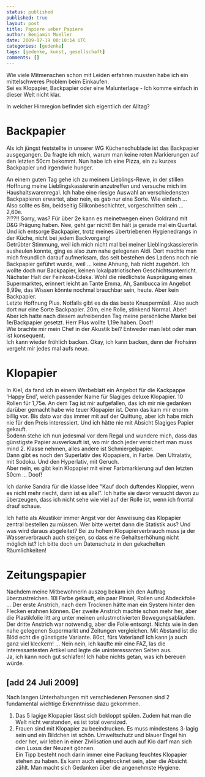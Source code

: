 ```yaml
---
status: published
published: true
layout: post
title: Papiere ueber Papiere
author: Benjamin Moeller
date: 2009-07-19 00:10:14 UTC
categories: [gedenke]
tags: [gedenke, kunst, gesellschaft]
comments: []
---
```


Wie viele Mitmenschen schon mit Leiden erfahren mussten habe ich ein mittelschweres Problem beim Einkaufen.  
Sei es Klopapier, Backpapier oder eine Malunterlage - Ich komme einfach in dieser Welt nicht klar.

In welcher Hirnregion befindet sich eigentlich der Alltag?

# Backpapier

Als ich jüngst feststellte in unserer WG Küchenschublade ist das Backpapier ausgegangen. Da fragte ich mich, warum man keine roten Markierungen auf den letzten 50cm bekommt. Nun habe ich eine Pizza, ein zu kurzes Backpapier und irgendwie hunger.  

An einem guten Tag gehe ich zu meinem Lieblings-Rewe, in der stillen Hoffnung meine Lieblingskassiererin anzutreffen und versuche mich im Haushaltswarenregal. Ich habe eine riesige Auswahl an verschiedensten Backpapieren erwartet, aber nein, es gab nur eine Sorte. Wie einfach ... Also sollte es 8m, beidseitig Silikonbeschichtet, vorgeschnitten sein ... 2,60e.  
?!??!! Sorry, was? Für über 2e kann es meinetwegen einen Goldrand mit D&G Prägung haben. Nee, geht gar nicht! 8m hält ja gerade mal ein Quartal. Und ich entsorge Backpapier, trotz meines übertriebenen Hygienedrangs in der Küche, nicht bei jedem Backvorgang!  
Getrübter Stimmung, weil ich mich nicht mal bei meiner Lieblingskassiererin ausheulen konnte, ging es also zum nahe gelegenen Aldi. Dort machte man mich freundlich darauf aufmerksam, das seit bestehen des Ladens noch nie Backpapier geführt wurde, weil ... keine Ahnung, hab nicht zugehört. Ich wollte doch nur Backpapier, keinen lokalpatriotischen Geschichtsunterricht.  
Nächster Halt der Feinkost-Edeka. Wohl die niedlichste Ausprägung eines Supermarktes, erinnert leicht an Tante Emma, Ah, Sambucca im Angebot 8,99e, das Wissen könnte nochmal brauchbar sein, heute. Aber kein Backpapier.  
Letzte Hoffnung Plus. Notfalls gibt es da das beste Knuspermüsli. Also auch dort nur eine Sorte Backpapier. 20m, eine Rolle, stinkend Normal. Aber! Aber ich hatte nach diesem aufreibenden Tag meine persönliche Marke bei 1e/Backpapier gesetzt. Herr Plus wollte 1,19e haben. Doof!  
Wie brachte mir mein Chef in der Akustik bei? Entweder man lebt oder man ist konsequent.  
Ich kann wieder fröhlich backen. Okay, ich kann backen, denn der Frohsinn vergeht mir jedes mal aufs neue.

# Klopapier  
In Kiel, da fand ich in einem Werbeblatt ein Angebot für die Kackpappe 'Happy End', welch passender Name für 5lagiges deluxe Klopapier. 10 Rollen für 1,75e. An dem Tag ist mir aufgefallen, das ich mir nie gedanken darüber gemacht habe wie teuer Klopapier ist. Denn das kam mir enorm billig vor. Bis dato war das immer mit auf der Quittung, aber ich habe mich nie für den Preis interessiert. Und ich hätte nie mit Absicht 5lagiges Papier gekauft.  
Sodenn stehe ich nun jedesmal vor dem Regal und wundere mich, dass das günstigste Papier ausverkauft ist, wo mir doch jeder versichert man muss mind 2. Klasse nehmen, alles andere ist Schmiergelpapier.  
Dann gibt es noch den Superlativ des Klopapiers, in Farbe. Den Ultralativ, mit Sodoku. Und den Hyperlativ, mit Geruch.  
Aber nein, es gibt kein Klopapier mit einer Farbmarkierung auf den letzten 50cm ... Doof!  

Ich danke Sandra für die klasse Idee "Kauf doch duftendes Kloppier, wenn es nicht mehr riecht, dann ist es alle!". Ich hatte sie davor versucht davon zu überzeugen, dass ich nicht sehe wie viel auf der Rolle ist, wenn ich frontal drauf schaue.

Ich hatte als Akustiker immer Angst vor der Anweisung das Klopapier zentral bestellen zu müssen. Wer bitte wertet dann die Statistik aus? Und was wird daraus abgeleitet? Bei zu hohem Klopapierverbrauch muss ja der Wasserverbrauch auch steigen, so dass eine Gehaltserhöhung nicht möglich ist? Ich bitte doch um Datenschutz in den gekachelten Räumlichkeiten!

# Zeitungspapier  
Nachdem meine Mitbewohnerin auszog bekam ich den Auftrag überzustreichen. 10l Farbe gekauft, ein paar Pinsel, Rollen und Abdeckfolie ... Der erste Anstrich, nach dem Trocknen hätte man ein System hinter den Flecken erahnen können. Der zweite Anstrich machte schon mehr her, aber die Plastikfolie litt arg unter meinen unlustmotivierten Bewegungsabläufen.  
Der dritte Anstrich war notwendig, aber die Folie entsorgt. Nichts wie in den nahe gelegenen Supermarkt und Zeitungen vergleichen. Mit Abstand ist die Blöd echt die günstigste Variante. 80ct, fürs Vaterland! Ich kann ja auch ganz viel kleckern! ... Nein nein, ich kaufte mir eine FAZ, las die interessantesten Artikel und legte die uninteressanten Seiten aus.  
Ja, ich kann noch gut schlafen! Ich habe nichts getan, was ich bereuen würde.


## [add 24 Juli 2009]  
Nach langen Unterhaltungen mit verschiedenen Personen sind 2 fundamental wichtige Erkenntnisse dazu gekommen.  
1. Das 5 lagige Klopapier lässt sich bekloppt spülen. Zudem hat man die Welt nicht verstanden, es ist total oversized.  
2. Frauen sind mit Klopapier zu beeindrucken. Es muss mindestens 3-lagig sein und ein Bildchen ist schön. Umweltschutz und blauer Engel hin oder her, wir leben in einer Zivilisation und auch auf Klo darf man sich den Luxus der Neuzeit gönnen.  
Ein Tipp besteht noch darin immer eine Packung feuchtes Klopapier stehen zu haben. Es kann auch eingetrocknet sein, aber die Absicht zählt. Man macht sich Gedanken über die angenehmste Hygiene.

